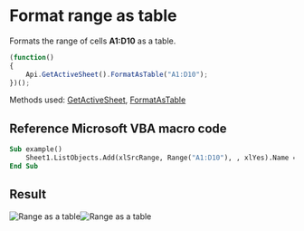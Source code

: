 # Format range as table

Formats the range of cells **A1:D10** as a table.

<!-- This code snippet is shown in the screenshot. -->

<!-- eslint-skip -->

``` ts
(function()
{
    Api.GetActiveSheet().FormatAsTable("A1:D10");
})();
```

Methods used: [GetActiveSheet](../../../docs/office-api/usage-api/spreadsheet-api/Api/Methods/GetActiveSheet.md), [FormatAsTable](../../../docs/office-api/usage-api/spreadsheet-api/ApiWorksheet/Methods/FormatAsTable.md)

## Reference Microsoft VBA macro code

``` vb
Sub example()
    Sheet1.ListObjects.Add(xlSrcRange, Range("A1:D10"), , xlYes).Name = "myTable1"
End Sub
```

## Result

![Range as a table](/assets/images/plugins/range-as-a-table.png#gh-light-mode-only)![Range as a table](/assets/images/plugins/range-as-a-table.dark.png#gh-dark-mode-only)

